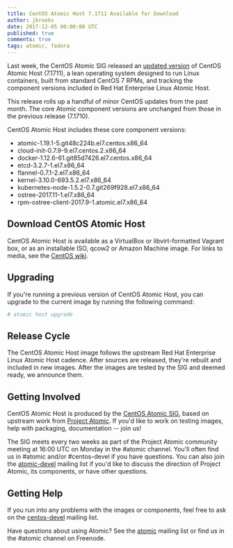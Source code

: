 ```yaml
---
title: CentOS Atomic Host 7.1711 Available for Download
author: jbrooks
date: 2017-12-05 00:00:00 UTC
published: true
comments: true
tags: atomic, fedora
---
```


Last week, the CentOS Atomic SIG released an [updated version](https://wiki.centos.org/SpecialInterestGroup/Atomic/Download) of CentOS Atomic Host (7.1711), a lean operating system designed to run Linux containers, built from standard CentOS 7 RPMs, and tracking the component versions included in Red Hat Enterprise Linux Atomic Host.

This release rolls up a handful of minor CentOS updates from the past month. The core Atomic component versions are unchanged from those in the previous release (7.1710).

CentOS Atomic Host includes these core component versions:

* atomic-1.19.1-5.git48c224b.el7.centos.x86_64
* cloud-init-0.7.9-9.el7.centos.2.x86_64
* docker-1.12.6-61.git85d7426.el7.centos.x86_64
* etcd-3.2.7-1.el7.x86_64
* flannel-0.7.1-2.el7.x86_64
* kernel-3.10.0-693.5.2.el7.x86_64
* kubernetes-node-1.5.2-0.7.git269f928.el7.x86_64
* ostree-2017.11-1.el7.x86_64
* rpm-ostree-client-2017.9-1.atomic.el7.x86_64

## Download CentOS Atomic Host

CentOS Atomic Host is available as a VirtualBox or libvirt-formatted Vagrant box, or as an installable ISO, qcow2 or Amazon Machine image. For links to media, see the [CentOS wiki](https://wiki.centos.org/SpecialInterestGroup/Atomic/Download).

## Upgrading

If you're running a previous version of CentOS Atomic Host, you can upgrade to the current image by running the following command:

```bash
# atomic host upgrade
```

## Release Cycle

The CentOS Atomic Host image follows the upstream Red Hat Enterprise Linux Atomic Host cadence. After sources are released, they're rebuilt and included in new images. After the images are tested by the SIG and deemed ready, we announce them.

## Getting Involved

CentOS Atomic Host is produced by the [CentOS Atomic SIG](http://wiki.centos.org/SpecialInterestGroup/Atomic), based on upstream work from  [Project Atomic](http://www.projectatomic.io/). If you'd like to work on testing images, help with packaging, documentation -- join us! 

The SIG meets every two weeks as part of the Project Atomic community meeting at 16:00 UTC on Monday in the #atomic channel. You'll often find us in #atomic and/or #centos-devel if you have questions. You can also join the [atomic-devel](https://lists.projectatomic.io/mailman/listinfo/atomic-devel) mailing list if you'd like to discuss the direction of Project Atomic, its components, or have other questions. 

## Getting Help

If you run into any problems with the images or components, feel free to ask on the [centos-devel](http://lists.centos.org/mailman/listinfo/centos-devel) mailing list. 

Have questions about using Atomic? See the [atomic](https://lists.projectatomic.io/mailman/listinfo/atomic) mailing list or find us in the #atomic channel on Freenode.
